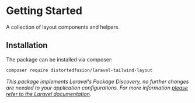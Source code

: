 # Getting Started

A collection of layout components and helpers.

## Installation

The package can be installed via composer:

```bash
composer require distortedfusion/laravel-tailwind-layout
```

*This package implements Laravel's Package Discovery, no further changes are needed to your application configurations. For more information [please refer to the Laravel documentation](https://laravel.com/docs/packages#package-discovery).*
